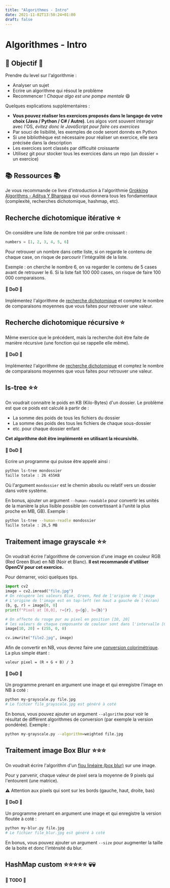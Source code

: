 ```yaml
---
title: "Algorithmes - Intro"
date: 2021-11-02T13:50:24+01:00
draft: false
---
```


# Algorithmes - Intro

## 🎯 Objectif 🎯
Prendre du level sur l'algorithmie :
* Analyser un sujet
* Ecrire un algorithme qui résout le problème
* Recommencer ! *Chaque algo est une pompe mentale* 😄

Quelques explications supplémentaires :
* **Vous pouvez réaliser les exercices proposés dans le langage de votre choix (Java / Python / C# / Autre)**. Les algos vont souvent interagir avec l'OS, *évitez donc le JavaScript pour faire ces exercices*
* Par souci de lisibilité, les exemples de code seront donnés en Python
* Si une bibliothèque est nécessaire pour réaliser un exercice, elle sera précisée dans la description
* Les exercices sont classés par difficulté croissante
* Utilisez git pour stocker tous les exercices dans un repo (un dossier = un exercice)

## :books: Ressources 📚
Je vous recommande ce livre d'introduction à l'algorithmie [Grokking Algorithms - Aditya Y Bhargava](https://www.amazon.fr/Grokking-Algorithms-Aditya-Y-Bhargava/dp/1617292230/) qui vous donnera tous les fondamentaux (complexité, recherches dichotomique, hashmap, etc).

## Recherche dichotomique itérative ⭐
On considère une liste de nombre trié par ordre croissant : 
```python
numbers = [1, 2, 3, 4, 5, 6]
```

Pour retrouver un nombre dans cette liste, si on regarde le contenu de chaque case, on risque de parcourir l'intégralité de la liste. 

Exemple : on cherche le nombre 6, on va regarder le contenu de 5 cases avant de retrouver le 6. Si la liste fait 100 000 cases, on risque de faire 100 000 comparaisons.

#### :hatching_chick: DoD :hatching_chick: 
Implémentez l'algorithme de [recherche dichotomique](https://fr.wikipedia.org/wiki/Recherche_dichotomique) et comptez le nombre de comparaisons moyennes que vous faites pour retrouver une valeur.


## Recherche dichotomique récursive ⭐
Même exercice que le précédent, mais la recherche doit être faite de manière récursive (une fonction qui se rappelle elle même).

#### :hatching_chick: DoD :hatching_chick: 
Implémentez l'algorithme de [recherche dichotomique](https://fr.wikipedia.org/wiki/Recherche_dichotomique) et comptez le nombre de comparaisons moyennes que vous faites pour retrouver une valeur.

## ls-tree ⭐:star: 
On voudrait connaitre le poids en KB (Kilo-Bytes) d'un dossier. Le problème est que ce poids est calculé à partir de :
* La somme des poids de tous les fichiers du dossier
* La somme des poids des tous les fichiers de chaque sous-dossier
* etc. pour chaque dossier enfant

**Cet algorithme doit être implémenté en utilisant la récursivité.**

#### :hatching_chick: DoD :hatching_chick: 
Ecrire un programme qui puisse être appelé ainsi :
```bash
python ls-tree mondossier
Taille totale : 26 455KB
```
Où l'argument `mondossier` est le chemin absolu ou relatif vers un dossier dans votre système.

En bonus, ajouter un argument `--human-readable` pour convertir les unités de la manière la plus lisible possible (en convertissant à l'unité la plus proche en MB, GB). Exemple :
```bash
python ls-tree --human-readle mondossier
Taille totale : 26,5 MB
```

## Traitement image grayscale :star::star:
On voudrait écrire l'algorithme de conversion d'une image en couleur RGB (Red Green Blue) en NB (Noir et Blanc). **Il est recommandé d'utiliser OpenCV pour cet exercice.**

Pour démarrer, voici quelques tips.
```python
import cv2
image = cv2.imread("file.jpg")
# On récupère les valeurs Blue, Green, Red de l'origine de l'image
# L'origine de l'image est en top-left (en haut a gauche de l'écran)
(b, g, r) = image[0, 0]
print(f"Pixel at [0,0], r={r}, g={g}, b={b}")

# On affecte du rouge pur au pixel en position [10, 20]
# les valeurs de chaque composante de couleur sont dans l'intervalle [0, 255]
image[10, 20] = (255, 0, 0)

cv.imwrite("file2.jpg", image)
```

Afin de convertir en NB, vous devrez faire une [conversion colorimétrique](https://www.dynamsoft.com/blog/insights/image-processing/image-processing-101-color-space-conversion/). La plus simple étant :
```
valeur pixel = (R + G + B) / 3
```

#### :hatching_chick: DoD :hatching_chick: 
Un programme prenant en argument une image et qui enregistre l'image en NB à coté :
```bash
python my-grayscale.py file.jpg
# Le fichier file_grayscale.jpg est généré à coté
```

En bonus, vous pouvez ajouter un argument `--algorithm` pour voir le résultat de différent algorithmes de conversion (par exemple la version pondérée). Exemple :
```bash
python my-grayscale.py --algorithm=weighted file.jpg
```

## Traitement image Box Blur :star::star::star:
On voudrait écrire l'algorithm d'un [flou linéaire (box blur)](https://en.wikipedia.org/wiki/Box_blur) sur une image.

Pour y parvenir, chaque valeur de pixel sera la moyenne de 9 pixels qui l'entourent (une matrice).

⚠️ Attention aux pixels qui sont sur les bords (gauche, haut, droite, bas)

#### :hatching_chick: DoD :hatching_chick: 
Un programme prenant en argument une image et qui enregistre la version floutée à coté :
```bash
python my-blur.py file.jpg
# Le fichier file_blur.jpg est généré à coté
```

En bonus, vous pouvez ajouter un argument `--size` pour augmenter la taille de la boite et donc l'inténsité du blur.

## HashMap custom :star::star::star::star::star: 💀:skull:
#### :toolbox: TODO :wrench: